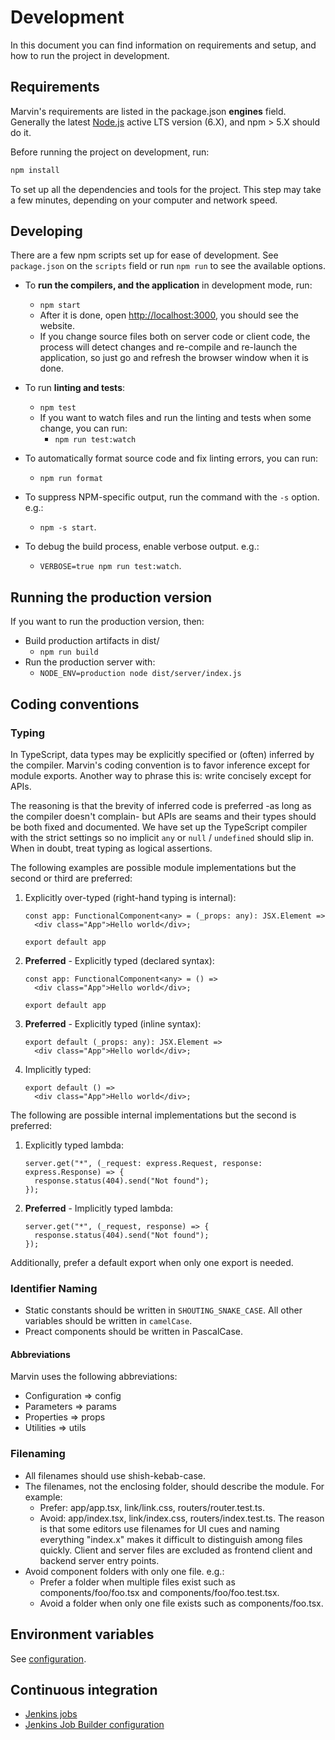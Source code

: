 # Development

In this document you can find information on requirements and setup, and how to
run the project in development.

## Requirements

Marvin's requirements are listed in the package.json **engines** field.
Generally the latest [Node.js] active LTS version (6.X), and npm > 5.X should do
it.

Before running the project on development, run:

```sh
npm install
```

To set up all the dependencies and tools for the project. This step may take
a few minutes, depending on your computer and network speed.

[Node.js]: https://nodejs.org/

## Developing

There are a few npm scripts set up for ease of development. See `package.json`
on the `scripts` field or run `npm run` to see the available options.

* To **run the compilers, and the application** in development mode, run:
  * `npm start`
  * After it is done, open <http://localhost:3000>, you should see the website.
  * If you change source files both on server code or client code, the process
    will detect changes and re-compile and re-launch the application, so just
    go and refresh the browser window when it is done.

* To run **linting and tests**:
  * `npm test`
  * If you want to watch files and run the linting and tests when some change,
    you can run:
    * `npm run test:watch`

* To automatically format source code and fix linting errors, you can run:
  * `npm run format`

* To suppress NPM-specific output, run the command with the `-s` option. e.g.:
  * `npm -s start`.

* To debug the build process, enable verbose output. e.g.:
  * `VERBOSE=true npm run test:watch`.

## Running the production version

If you want to run the production version, then:

* Build production artifacts in dist/
  * `npm run build`
* Run the production server with:
  * `NODE_ENV=production node dist/server/index.js`

## Coding conventions

### Typing

In TypeScript, data types may be explicitly specified or (often) inferred by the
compiler. Marvin's coding convention is to favor inference except for module
exports. Another way to phrase this is: write concisely except for APIs.

The reasoning is that the brevity of inferred code is preferred -as long as
the compiler doesn't complain- but APIs are seams and their types should be
both fixed and documented. We have set up the TypeScript compiler with the
strict settings so no implicit `any` or `null` / `undefined` should slip in.
When in doubt, treat typing as logical assertions.

The following examples are possible module implementations but the second or
third are preferred:

1. Explicitly over-typed (right-hand typing is internal):
    ```tsx
    const app: FunctionalComponent<any> = (_props: any): JSX.Element =>
      <div class="App">Hello world</div>;

    export default app
    ```

2. **Preferred** - Explicitly typed (declared syntax):
    ```tsx
    const app: FunctionalComponent<any> = () =>
      <div class="App">Hello world</div>;

    export default app
    ```

3. **Preferred** - Explicitly typed (inline syntax):
    ```tsx
    export default (_props: any): JSX.Element =>
      <div class="App">Hello world</div>;
    ```

4. Implicitly typed:
    ```tsx
    export default () =>
      <div class="App">Hello world</div>;
    ```

The following are possible internal implementations but the second is preferred:

1. Explicitly typed lambda:
    ```tsx
    server.get("*", (_request: express.Request, response: express.Response) => {
      response.status(404).send("Not found");
    });
    ```

2. **Preferred** - Implicitly typed lambda:
    ```tsx
    server.get("*", (_request, response) => {
      response.status(404).send("Not found");
    });
    ```

Additionally, prefer a default export when only one export is needed.

### Identifier Naming

- Static constants should be written in `SHOUTING_SNAKE_CASE`. All other
  variables should be written in `camelCase`.
- Preact components should be written in PascalCase.

#### Abbreviations

Marvin uses the following abbreviations:

- Configuration => config
- Parameters => params
- Properties => props
- Utilities => utils

### Filenaming

- All filenames should use shish-kebab-case.
- The filenames, not the enclosing folder, should describe the module. For
  example:
  - Prefer: app/app.tsx, link/link.css, routers/router.test.ts.
  - Avoid: app/index.tsx, link/index.css, routers/index.test.ts.
  The reason is that some editors use filenames for UI cues and naming
  everything "index.x" makes it difficult to distinguish among files quickly.
  Client and server files are excluded as frontend client and backend server
  entry points.
- Avoid component folders with only one file. e.g.:
  - Prefer a folder when multiple files exist such as components/foo/foo.tsx and
    components/foo/foo.test.tsx.
  - Avoid a folder when only one file exists such as components/foo.tsx.

## Environment variables

See [configuration](../src/server/config.ts).

## Continuous integration

- [Jenkins jobs]
- [Jenkins Job Builder configuration]

[Jenkins jobs]: https://integration.wikimedia.org/ci/view/Default/search/?q=marvin
[Jenkins Job Builder configuration]: https://phabricator.wikimedia.org/diffusion/CICF/browse/master/jjb/misc.yaml
